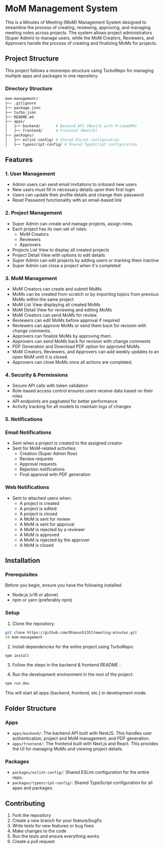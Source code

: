 # MoM Management System

This is a Minutes of Meeting (MoM) Management System designed to streamline the process of creating, reviewing, approving, and managing meeting notes across projects. The system allows project administrators (Super Admin) to manage users, while the MoM Creators, Reviewers, and Approvers handle the process of creating and finalizing MoMs for projects.

## Project Structure

This project follows a monorepo structure using TurboRepo for managing multiple apps and packages in one repository.

### Directory Structure

```bash
mom-management/
├── .gitignore
├── package.json
├── turbo.json
├── README.md
├── apps/
│   ├── backend/       # Backend API (NestJS with PrismaORM)
│   ├── frontend/      # Frontend (NextJS)
├── packages/
│   ├── eslint-config/ # Shared ESLint configuration
│   ├── typescript-config/ # Shared TypeScript configuration
```

## Features

### 1. User Management
- Admin users can send email invitations to onboard new users
- New users must fill in necessary details upon their first login
- Users can update their profile details and change their password
- Reset Password functionality with an email-based link

### 2. Project Management
- Super Admin can create and manage projects, assign roles.
- Each project has its own set of roles:
  - MoM Creators
  - Reviewers
  - Approvers
- Projects List View to display all created projects
- Project Detail View with options to edit details
- Super Admin can edit projects by adding users or marking them inactive
- Super Admin can close a project when it's completed

### 3. MoM Management
- MoM Creators can create and submit MoMs
- MoMs can be created from scratch or by importing topics from previous MoMs within the same project
- MoM List View displaying all created MoMs
- MoM Detail View for reviewing and editing MoMs
- MoM Creators can send MoMs for review.
- Reviewers can edit MoMs before approval if required
- Reviewers can approve MoMs or send them back for revision with change comments.
- Approvers can finalize MoMs by approving them.
- Approvers can send MoMs back for revision with change comments
- PDF Generation and Download PDF option for approved MoMs.
- MoM Creators, Reviewers, and Approvers can add weekly updates to an open MoM until it is closed.
- Approvers can close MoMs once all actions are completed.


### 4. Security & Permissions
- Secure API calls with token validation
- Role-based access control ensures users receive data based on their roles
- API endpoints are paginated for better performance
- Activity tracking for all models to maintain logs of changes

### 5. Notifications

### Email Notifications
- Sent when a project is created to the assigned creator
- Sent for MoM-related activities:
  - Creation (Super Admin flow)
  - Review requests
  - Approval requests
  - Rejection notifications
  - Final approval with PDF generation

### Web Notifications
- Sent to attached users when:
  - A project is created
  - A project is edited
  - A project is closed
  - A MoM is sent for review
  - A MoM is sent for approval
  - A MoM is rejected by a reviewer
  - A MoM is approved
  - A MoM is rejected by the approver
  - A MoM is closed


## Installation

### Prerequisites

Before you begin, ensure you have the following installed:

- Node.js (v18 or above)
- npm or yarn (preferably npm)

### Setup

1. Clone the repository:
```bash
git clone https://github.com/Dhanush1357/meeting-minutes.git
cd mom-management
```

2. Install dependencies for the entire project using TurboRepo:
```bash
npm install
```

3. Follow the steps in the backend & frontend README :


4. Run the development environment in the root of the project:
```bash
npm run dev
```

This will start all apps (backend, frontend, etc.) in development mode.

## Folder Structure

### Apps
- `apps/backend/`: The backend API built with NestJS. This handles user authentication, project and MoM management, and PDF generation.
- `apps/frontend/`: The frontend built with Next.js and React. This provides the UI for managing MoMs and viewing project details.

### Packages
- `packages/eslint-config/`: Shared ESLint configuration for the entire repo.
- `packages/typescript-config/`: Shared TypeScript configuration for all apps and packages.

## Contributing

1. Fork the repository
2. Create a new branch for your feature/bugfix
3. Write tests for new features or bug fixes
4. Make changes to the code
5. Run the tests and ensure everything works
6. Create a pull request
